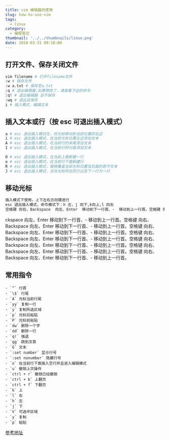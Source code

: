 ```yaml
---
title: vim 编辑器的使用
slug: how-to-use-vim
tags:
  - linux
category:
  - 编程笔记
thumbnail: '../../thumbnails/linux.png'
date: 2018-03-31 09:10:08
---
```


## 打开文件、保存关闭文件

```bash
vim filename # 打开filename文件
:w # 保存文件
:w a.txt # 保存至a.txt
:q # 退出编辑器,如果修改了，请查看下边的命令
:q! # 退出编辑器 且不保存
:wq # 退出且保存
i # 插入模式，编辑文本
```

## 插入文本或行（按 esc 可退出插入模式）

```bash
a # esc 退出插入模式在，将光标移动到当前位置的右边
i # esc 退出插入模式，在当前光标位置左边添加文本
A # esc 退出插入模式，在当前行的末尾添加文本
I # esc 退出插入模式，在当前行的行首添加文本

O # esc 退出插入模式，在当前上面新建一行
o # esc 退出插入模式，在当前行下面新建行
R # esc 退出插入模式，替换覆盖当前光标位置及后面的若干文本
J # esc 退出插入模式，合并光标所在的行以及下一行为一行
```

## 移动光标

```bash
插入模式下使用，上下左右方向键进行
esc 退出插入模式，命令模式下：h 左，j 向下,k向上,l 向右
空格键 向右、Backspace  向左、Enter  移动到下一行首、-  移动到上一行首。空格键 向右、Backspace  向左、Enter  移动到下一行首、-  移动到上一行首。空格键 向右、Backspace  向左、Enter  移动到下一行首、-  移动到上一行首。空格键 向右、Backspace  向左、Enter  移动到下一行首、-  移动到上一行首。
```

ckspace 向左、Enter 移动到下一行首、- 移动到上一行首。空格键 向右、Backspace 向左、Enter 移动到下一行首、- 移动到上一行首。空格键 向右、Backspace 向左、Enter 移动到下一行首、- 移动到上一行首。空格键 向右、Backspace 向左、Enter 移动到下一行首、- 移动到上一行首。空格键 向右、Backspace 向左、Enter 移动到下一行首、- 移动到上一行首。空格键 向右、Backspace 向左、Enter 移动到下一行首、- 移动到上一行首。空格键 向右、Backspace 向左、Enter 移动到下一行首、- 移动到上一行首。

## 常用指令

```terminal
- `^` 行首
- `\$` 行尾
- `A` 光标当前行尾
- `yy` 复制一行
- `y` 复制所选区域
- `p` 光标后粘贴
- `P` 光标前粘贴
- `dw` 删除一个字
- `dd` 删除一行
- `q!` 强退
- `gg` 跳到文首
- `G` 文末
- `:set number` 显示行号
- `:set nonumber` 隐藏行号
- `o` 在当前行下面插入空行并且进入编辑模式
- `u` 撤销上次操作
- `ctrl + r` 撤销已经撤销
- `ctrl + b` 上翻页
- `ctrl + f` 下翻页
- `k` 上
- `l` 右
- `h` 左
- `j` 下
- `V` 可选中区域
- `y` 复制
- `p` 粘贴
```

[参考地址](http://www.atool.org/vim.php)
